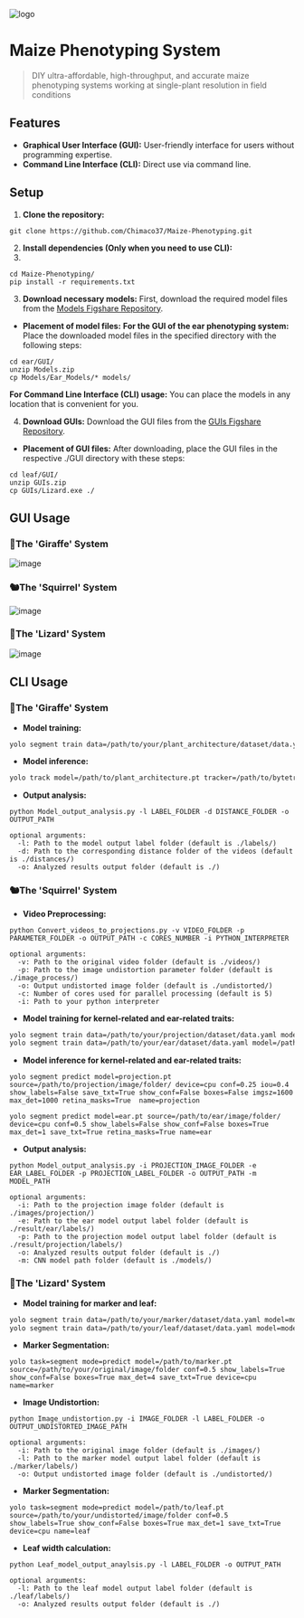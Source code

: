 ![logo](https://github.com/user-attachments/assets/1392e8f6-083a-4b8b-8c88-b227d3edfdba)
# Maize Phenotyping System
> DIY ultra-affordable, high-throughput, and accurate maize phenotyping systems working at single-plant resolution in field conditions

## Features
- **Graphical User Interface (GUI):** User-friendly interface for users without programming expertise.
- **Command Line Interface (CLI):** Direct use via command line.

## Setup

1. **Clone the repository:**
```
git clone https://github.com/Chimaco37/Maize-Phenotyping.git
```
2. **Install dependencies (Only when you need to use CLI):**
3. 
```
cd Maize-Phenotyping/
pip install -r requirements.txt
```

3. **Download necessary models:**
First, download the required model files from the [Models Figshare Repository](https://doi.org/10.6084/m9.figshare.26282731).

- **Placement of model files:**
**For the GUI of the ear phenotyping system:**
  Place the downloaded model files in the specified directory with the following steps:
  
 ```
cd ear/GUI/
unzip Models.zip
cp Models/Ear_Models/* models/
```

**For Command Line Interface (CLI) usage:**
  You can place the models in any location that is convenient for you.

4. **Download GUIs:**
Download the GUI files from the [GUIs Figshare Repository](https://doi.org/10.6084/m9.figshare.26363107).

- **Placement of GUI files:**
  After downloading, place the GUI files in the respective ./GUI directory with these steps:
  
```
cd leaf/GUI/
unzip GUIs.zip
cp GUIs/Lizard.exe ./
```

## GUI Usage
### 🦒The 'Giraffe' System
![image](https://github.com/user-attachments/assets/6d37a213-d0c5-4445-9cfa-335f4e5c00e6)

### 🐿️The 'Squirrel' System
![image](https://github.com/user-attachments/assets/efc8459c-55f9-4a39-a1b8-0e457a93f021)

### 🦎The 'Lizard' System
![image](https://github.com/user-attachments/assets/6e06a325-d988-446e-b2c6-13a2b721f2d9)


## CLI Usage

### 🦒The 'Giraffe' System

- **Model training:**

```bash
yolo segment train data=/path/to/your/plant_architecture/dataset/data.yaml model=/path/to/your/plant_architecture/model.pt epochs=200 patience=30 batch=64 imgsz=640 device=0 name=plant_architecture_training
```

- **Model inference:**

```bash
yolo track model=/path/to/plant_architecture.pt tracker=/path/to/bytetrack.yaml source=/path/to/your/video/folder save_txt=True save=True show_labels=True show_conf=True boxes=True conf=0.6 iou=0.5 imgsz=641 agnostic_nms=False retina_masks=True device=0 name=plant_architecture
```
- **Output analysis:**
```
python Model_output_analysis.py -l LABEL_FOLDER -d DISTANCE_FOLDER -o OUTPUT_PATH

optional arguments:
  -l: Path to the model output label folder (default is ./labels/)
  -d: Path to the corresponding distance folder of the videos (default is ./distances/)
  -o: Analyzed results output folder (default is ./)
```

### 🐿️The 'Squirrel' System

- **Video Preprocessing:**
```
python Convert_videos_to_projections.py -v VIDEO_FOLDER -p PARAMETER_FOLDER -o OUTPUT_PATH -c CORES_NUMBER -i PYTHON_INTERPRETER

optional arguments:
  -v: Path to the original video folder (default is ./videos/)
  -p: Path to the image undistortion parameter folder (default is ./image_process/)
  -o: Output undistorted image folder (default is ./undistorted/)
  -c: Number of cores used for parallel processing (default is 5)
  -i: Path to your python interpreter
```

- **Model training for kernel-related and ear-related traits:**

```bash
yolo segment train data=/path/to/your/projection/dataset/data.yaml model=/path/to/your/projection/model.pt epochs=200 batch=4 patience=30 device=0,1,2,3 name=projection_model_training
yolo segment train data=/path/to/your/ear/dataset/data.yaml model=/path/to/your/ear/model.pt epochs=200 batch=32 patience=30 device=0 name=ear_model_training
```

- **Model inference for kernel-related and ear-related traits:**

```
yolo segment predict model=projection.pt source=/path/to/projection/image/folder/ device=cpu conf=0.25 iou=0.4 show_labels=False save_txt=True show_conf=False boxes=False imgsz=1600 max_det=1000 retina_masks=True  name=projection

yolo segment predict model=ear.pt source=/path/to/ear/image/folder/ device=cpu conf=0.5 show_labels=False show_conf=False boxes=True max_det=1 save_txt=True retina_masks=True name=ear
```
- **Output analysis:**
```
python Model_output_analysis.py -i PROJECTION_IMAGE_FOLDER -e EAR_LABEL_FOLDER -p PROJECTION_LABEL_FOLDER -o OUTPUT_PATH -m MODEL_PATH

optional arguments:
  -i: Path to the projection image folder (default is ./images/projection/)
  -e: Path to the ear model output label folder (default is ./result/ear/labels/)
  -p: Path to the projection model output label folder (default is ./result/projection/labels/)
  -o: Analyzed results output folder (default is ./)
  -m: CNN model path folder (default is ./models/)
```


### 🦎The 'Lizard' System
- **Model training for marker and leaf:**

```bash
yolo segment train data=/path/to/your/marker/dataset/data.yaml model=model=/path/to/your/marker/model.pt epochs=200 batch=32 device=0 name=marker_model_training
yolo segment train data=/path/to/your/leaf/dataset/data.yaml model=model=/path/to/your/leaf/model.pt epochs=200 batch=32 device=0 name=leaf_model_training
```

- **Marker Segmentation:**

```
yolo task=segment mode=predict model=/path/to/marker.pt source=/path/to/your/original/image/folder conf=0.5 show_labels=True show_conf=False boxes=True max_det=4 save_txt=True device=cpu name=marker
```
- **Image Undistortion:**
```
python Image_undistortion.py -i IMAGE_FOLDER -l LABEL_FOLDER -o OUTPUT_UNDISTORTED_IMAGE_PATH

optional arguments:
  -i: Path to the original image folder (default is ./images/)
  -l: Path to the marker model output label folder (default is ./marker/labels/)
  -o: Output undistorted image folder (default is ./undistorted/)
```
- **Marker Segmentation:**
```
yolo task=segment mode=predict model=/path/to/leaf.pt source=/path/to/your/undistorted/image/folder conf=0.5 show_labels=True show_conf=False boxes=True max_det=1 save_txt=True device=cpu name=leaf
```
- **Leaf width calculation:**
```
python Leaf_model_output_anaylsis.py -l LABEL_FOLDER -o OUTPUT_PATH

optional arguments:
  -l: Path to the leaf model output label folder (default is ./leaf/labels/)
  -o: Analyzed results output folder (default is ./)
```
